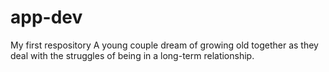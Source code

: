# app-dev
My first respository
A young couple dream of growing old together as they deal with the struggles of being in a long-term relationship.
